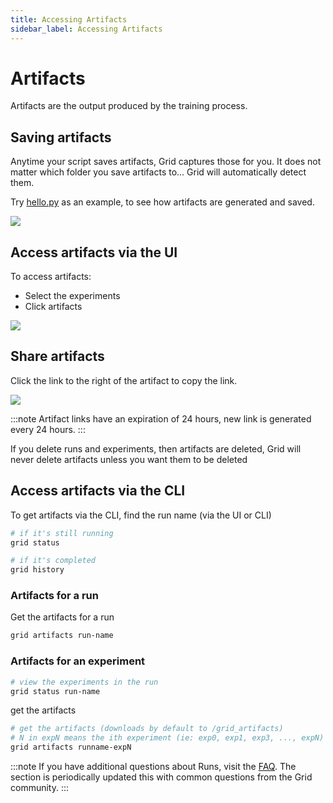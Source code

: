 ```yaml
---
title: Accessing Artifacts
sidebar_label: Accessing Artifacts
---
```


# Artifacts
Artifacts are the output produced by the training process.

## Saving artifacts

Anytime your script saves artifacts, Grid captures those for you. It does not matter which folder you save artifacts to... Grid will automatically detect them.

Try [hello.py](https://github.com/williamFalcon/hello/blob/main/hello.py) as an example, to see how artifacts are generated and saved. 

![](/images/runs/runs-artifacts.png)

## Access artifacts via the UI

To access artifacts:

* Select the experiments
* Click artifacts

![](/images/runs/art.gif)

## Share artifacts

Click the link to the right of the artifact to copy the link.

![](/images/runs/sharing-artifacts.png)

:::note
Artifact links have an expiration of 24 hours, new link is generated every 24 hours.
:::

If you delete runs and experiments, then artifacts are deleted, Grid will never delete artifacts unless you want them to be deleted

## Access artifacts via the CLI

To get artifacts via the CLI, find the run name (via the UI or CLI)

```bash
# if it's still running
grid status

# if it's completed
grid history
```

### Artifacts for a run

Get the artifacts for a run

```bash
grid artifacts run-name
```

### Artifacts for an experiment

```bash
# view the experiments in the run
grid status run-name
```

get the artifacts

```bash
# get the artifacts (downloads by default to /grid_artifacts)
# N in expN means the ith experiment (ie: exp0, exp1, exp3, ..., expN)
grid artifacts runname-expN
```
:::note
If you have additional questions about Runs, visit the [FAQ](https://docs.grid.ai/features/runs/faq.md). The section is periodically updated this with common questions from the Grid community.
:::